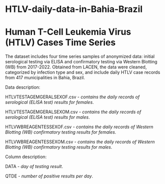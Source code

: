 # HTLV-daily-data-in-Bahia-Brazil
Human T-Cell Leukemia Virus (HTLV) Cases Time Series
==================================================================
The dataset includes four time series samples of anonymized data: initial serological testing via ELISA and confirmatory testing via Western Blotting (WB) from 2017-2022. Obtained from LACEN, the data were cleaned, categorized by infection type and sex, and include daily HTLV case records from 417 municipalities in Bahia, Brazil.


Data description:

HTLVTESTAGEMGERALSEXOF.csv - *contains the daily records of serological (ELISA test) results for females*.

HTLVTESTAGEMGERALSEXOM.csv - *contains the daily records of serological (ELISA test) results for males*.

HTLVWBREAGENTESSEXOF.csv - *contains the daily records of Western Blotting (WB) confirmatory testing results for females*.

HTLVWBREAGENTESSEXOM.csv - *contains the daily records of Western Blotting (WB) confirmatory testing results for males*.


Column description:

DATA - *day of testing result*.

QTDE - *number of positive results per day*.



